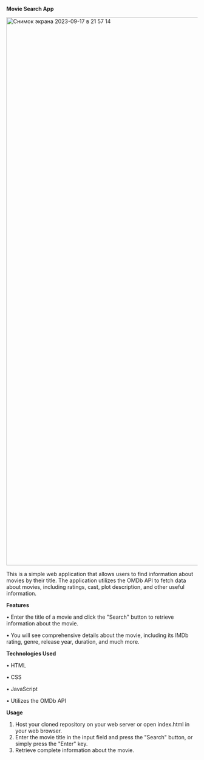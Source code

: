 **Movie Search App**


<img width="1440" alt="Снимок экрана 2023-09-17 в 21 57 14" src="https://github.com/DenysCheremis/movie-search-app/assets/89212815/d984a6f4-8222-495f-8cf1-173191a1501d">


This is a simple web application that allows users to find information about movies by their title. The application utilizes the OMDb API to fetch data about movies, including ratings, cast, plot description, and other useful information.


**Features**

• Enter the title of a movie and click the "Search" button to retrieve information about the movie.

• You will see comprehensive details about the movie, including its IMDb rating, genre, release year, duration, and much more.


**Technologies Used**

• HTML

• CSS

• JavaScript

• Utilizes the OMDb API


**Usage**
1. Host your cloned repository on your web server or open index.html in your web browser.
2. Enter the movie title in the input field and press the "Search" button, or simply press the "Enter" key.
3. Retrieve complete information about the movie.
